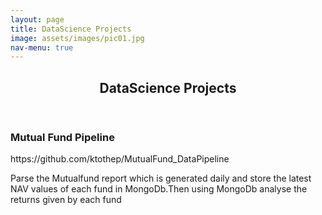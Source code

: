 ```yaml
---
layout: page
title: DataScience Projects
image: assets/images/pic01.jpg
nav-menu: true
---
```


<!-- Main -->
<div id="main" class="alt">

<!-- One -->
<section id="one">
	<div class="inner">
		<header class="major">
			<h1>DataScience Projects</h1>
		</header>

<!-- Content -->

<div class="row">
	<div class="6u 12u$(small)">
		<h3>Mutual Fund Pipeline</h3>
		<a>https://github.com/ktothep/MutualFund_DataPipeline</a>
		<p>Parse the Mutualfund report which is generated daily and store the latest NAV values of each fund in MongoDb.Then using MongoDb analyse the returns given by each fund</p>
	</div>
	<!-- Break -->
	
	
	
</div>


<div class="row">
	
</div>


<div class="row">
	
</div>

<!-- Blockquote -->





<!-- Form -->


<!-- Image -->
